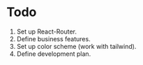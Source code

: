 # Todo

1. Set up React-Router.
2. Define business features.
3. Set up color scheme (work with tailwind).
4. Define development plan.
